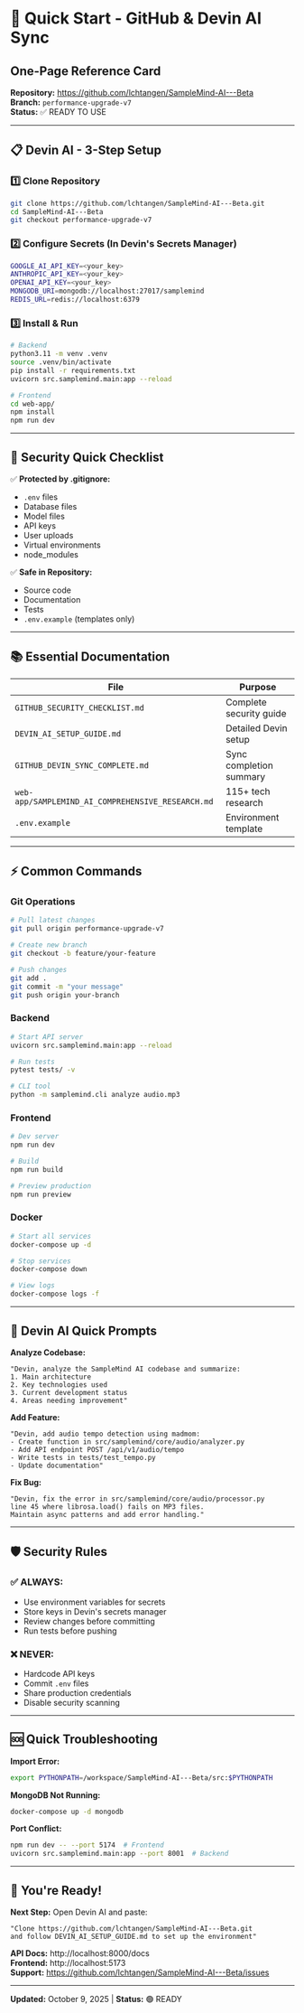 # 🚀 Quick Start - GitHub & Devin AI Sync
## One-Page Reference Card

**Repository:** https://github.com/lchtangen/SampleMind-AI---Beta  
**Branch:** `performance-upgrade-v7`  
**Status:** ✅ READY TO USE

---

## 📋 Devin AI - 3-Step Setup

### 1️⃣ Clone Repository
```bash
git clone https://github.com/lchtangen/SampleMind-AI---Beta.git
cd SampleMind-AI---Beta
git checkout performance-upgrade-v7
```

### 2️⃣ Configure Secrets (In Devin's Secrets Manager)
```bash
GOOGLE_AI_API_KEY=<your_key>
ANTHROPIC_API_KEY=<your_key>
OPENAI_API_KEY=<your_key>
MONGODB_URI=mongodb://localhost:27017/samplemind
REDIS_URL=redis://localhost:6379
```

### 3️⃣ Install & Run
```bash
# Backend
python3.11 -m venv .venv
source .venv/bin/activate
pip install -r requirements.txt
uvicorn src.samplemind.main:app --reload

# Frontend
cd web-app/
npm install
npm run dev
```

---

## 🔐 Security Quick Checklist

✅ **Protected by .gitignore:**
- `.env` files
- Database files
- Model files
- API keys
- User uploads
- Virtual environments
- node_modules

✅ **Safe in Repository:**
- Source code
- Documentation
- Tests
- `.env.example` (templates only)

---

## 📚 Essential Documentation

| File | Purpose |
|------|---------|
| `GITHUB_SECURITY_CHECKLIST.md` | Complete security guide |
| `DEVIN_AI_SETUP_GUIDE.md` | Detailed Devin setup |
| `GITHUB_DEVIN_SYNC_COMPLETE.md` | Sync completion summary |
| `web-app/SAMPLEMIND_AI_COMPREHENSIVE_RESEARCH.md` | 115+ tech research |
| `.env.example` | Environment template |

---

## ⚡ Common Commands

### Git Operations
```bash
# Pull latest changes
git pull origin performance-upgrade-v7

# Create new branch
git checkout -b feature/your-feature

# Push changes
git add .
git commit -m "your message"
git push origin your-branch
```

### Backend
```bash
# Start API server
uvicorn src.samplemind.main:app --reload

# Run tests
pytest tests/ -v

# CLI tool
python -m samplemind.cli analyze audio.mp3
```

### Frontend
```bash
# Dev server
npm run dev

# Build
npm run build

# Preview production
npm run preview
```

### Docker
```bash
# Start all services
docker-compose up -d

# Stop services
docker-compose down

# View logs
docker-compose logs -f
```

---

## 🤖 Devin AI Quick Prompts

**Analyze Codebase:**
```
"Devin, analyze the SampleMind AI codebase and summarize:
1. Main architecture
2. Key technologies used
3. Current development status
4. Areas needing improvement"
```

**Add Feature:**
```
"Devin, add audio tempo detection using madmom:
- Create function in src/samplemind/core/audio/analyzer.py
- Add API endpoint POST /api/v1/audio/tempo
- Write tests in tests/test_tempo.py
- Update documentation"
```

**Fix Bug:**
```
"Devin, fix the error in src/samplemind/core/audio/processor.py
line 45 where librosa.load() fails on MP3 files.
Maintain async patterns and add error handling."
```

---

## 🛡️ Security Rules

### ✅ ALWAYS:
- Use environment variables for secrets
- Store keys in Devin's secrets manager
- Review changes before committing
- Run tests before pushing

### ❌ NEVER:
- Hardcode API keys
- Commit `.env` files
- Share production credentials
- Disable security scanning

---

## 🆘 Quick Troubleshooting

**Import Error:**
```bash
export PYTHONPATH=/workspace/SampleMind-AI---Beta/src:$PYTHONPATH
```

**MongoDB Not Running:**
```bash
docker-compose up -d mongodb
```

**Port Conflict:**
```bash
npm run dev -- --port 5174  # Frontend
uvicorn src.samplemind.main:app --port 8001  # Backend
```

---

## 🎯 You're Ready!

**Next Step:** Open Devin AI and paste:
```
"Clone https://github.com/lchtangen/SampleMind-AI---Beta.git 
and follow DEVIN_AI_SETUP_GUIDE.md to set up the environment"
```

**API Docs:** http://localhost:8000/docs  
**Frontend:** http://localhost:5173  
**Support:** https://github.com/lchtangen/SampleMind-AI---Beta/issues

---

**Updated:** October 9, 2025 | **Status:** 🟢 READY

